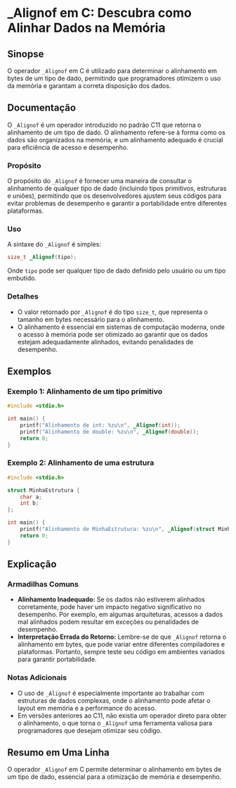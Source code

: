 <!--
Meta Description: # _Alignof em C: Descubra como Alinhar Dados na Memória ## Sinopse O operador `_Alignof` em C é utilizado para determinar o alinhamento em bytes de um...
Meta Keywords: alinhamento, _alignof, tipo, que, para
-->

# _Alignof em C: Descubra como Alinhar Dados na Memória

## Sinopse
O operador `_Alignof` em C é utilizado para determinar o alinhamento em bytes de um tipo de dado, permitindo que programadores otimizem o uso da memória e garantam a correta disposição dos dados.

## Documentação
O `_Alignof` é um operador introduzido no padrão C11 que retorna o alinhamento de um tipo de dado. O alinhamento refere-se à forma como os dados são organizados na memória, e um alinhamento adequado é crucial para eficiência de acesso e desempenho.

### Propósito
O propósito do `_Alignof` é fornecer uma maneira de consultar o alinhamento de qualquer tipo de dado (incluindo tipos primitivos, estruturas e uniões), permitindo que os desenvolvedores ajustem seus códigos para evitar problemas de desempenho e garantir a portabilidade entre diferentes plataformas.

### Uso
A sintaxe do `_Alignof` é simples:

```c
size_t _Alignof(tipo);
```

Onde `tipo` pode ser qualquer tipo de dado definido pelo usuário ou um tipo embutido.

### Detalhes
- O valor retornado por `_Alignof` é do tipo `size_t`, que representa o tamanho em bytes necessário para o alinhamento.
- O alinhamento é essencial em sistemas de computação moderna, onde o acesso à memória pode ser otimizado ao garantir que os dados estejam adequadamente alinhados, evitando penalidades de desempenho.

## Exemplos
### Exemplo 1: Alinhamento de um tipo primitivo
```c
#include <stdio.h>

int main() {
    printf("Alinhamento de int: %zu\n", _Alignof(int));
    printf("Alinhamento de double: %zu\n", _Alignof(double));
    return 0;
}
```

### Exemplo 2: Alinhamento de uma estrutura
```c
#include <stdio.h>

struct MinhaEstrutura {
    char a;
    int b;
};

int main() {
    printf("Alinhamento de MinhaEstrutura: %zu\n", _Alignof(struct MinhaEstrutura));
    return 0;
}
```

## Explicação
### Armadilhas Comuns
- **Alinhamento Inadequado:** Se os dados não estiverem alinhados corretamente, pode haver um impacto negativo significativo no desempenho. Por exemplo, em algumas arquiteturas, acessos a dados mal alinhados podem resultar em exceções ou penalidades de desempenho.
- **Interpretação Errada do Retorno:** Lembre-se de que `_Alignof` retorna o alinhamento em bytes, que pode variar entre diferentes compiladores e plataformas. Portanto, sempre teste seu código em ambientes variados para garantir portabilidade.

### Notas Adicionais
- O uso de `_Alignof` é especialmente importante ao trabalhar com estruturas de dados complexas, onde o alinhamento pode afetar o layout em memória e a performance do acesso.
- Em versões anteriores ao C11, não existia um operador direto para obter o alinhamento, o que torna o `_Alignof` uma ferramenta valiosa para programadores que desejam otimizar seu código.

## Resumo em Uma Linha
O operador `_Alignof` em C permite determinar o alinhamento em bytes de um tipo de dado, essencial para a otimização de memória e desempenho.